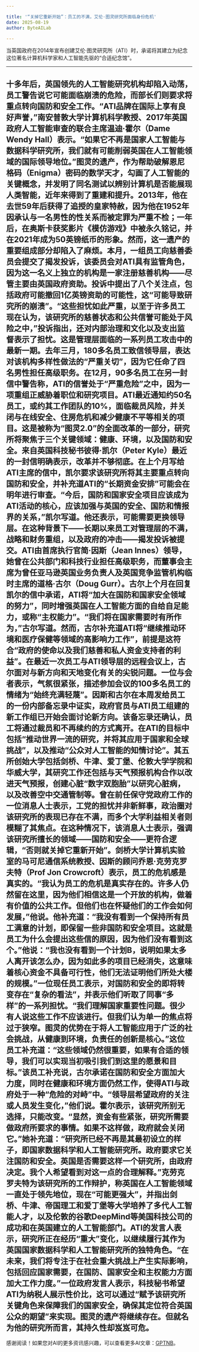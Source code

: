 ```yaml
---

title: '“关掉它重新开始”：员工的不满，艾伦·图灵研究所面临身份危机'
date: 2025-08-19
author: ByteAILab

---
```


当英国政府在2014年宣布创建艾伦·图灵研究所（ATI）时，承诺将其建立为纪念这位著名计算机科学家和人工智能先驱的“合适纪念馆”。

---
十多年后，英国领先的人工智能研究机构却陷入动荡，员工警告说它可能面临崩溃的危险，而部长们则要求将重点转向国防和安全工作。“ATI品牌在国际上享有良好声誉，”南安普敦大学计算机科学教授、2017年英国政府人工智能审查的联合主席温迪·霍尔（Dame Wendy Hall）表示。“如果它不再是国家人工智能与数据科学研究所，我们就有可能削弱英国在人工智能领域的国际领导地位。”图灵的遗产，作为帮助破解恩尼格码（Enigma）密码的数学天才，勾画了人工智能的关键概念，并发明了同名测试以辨别计算机是否能展现人类智能，近年来得到了重建和提升。2013年，他在去世59年后获得了追授的皇家特赦，因为他在1952年因承认与一名男性的性关系而被定罪为严重不检；一年后，在奥斯卡获奖影片《模仿游戏》中被永久铭记，并在2021年成为50英镑纸币的形象。然而，这一遗产的重要组成部分却陷入了麻烦。本月，一组员工向慈善委员会提交了揭发投诉，该委员会对ATI具有监管角色，因为这一名义上独立的机构是一家注册慈善机构——尽管主要由英国政府资助。投诉中提出了八个关注点，包括政府可能撤回1亿英镑资助的可能性，这“可能导致研究所的崩溃”。“这些担忧如此严重，以至于许多员工现在认为，该研究所的慈善状态和公共信誉可能处于风险之中，”投诉指出，还对内部治理和文化以及支出监督表示了担忧。这是管理层面临的一系列员工攻击中的最新一期。去年三月，180多名员工致信领导层，表达对该机构多样性做法的“严重关切”，因为它任命了四名男性担任高级职务。在12月，90多名员工在另一封信中警告称，ATI的信誉处于“严重危险”之中，因为一项重组正威胁着职位和研究项目。ATI最近通知约50名员工，或约其工作团队的10%，面临裁员风险，并关闭与在线安全、住房危机和减少健康不平等相关的项目。这是被称为“图灵2.0”的全面改革的一部分，研究所将聚焦于三个关键领域：健康、环境，以及国防和安全。来自英国科技秘书彼得·凯尔（Peter Kyle）最近的一封信明确表示，改革并不够彻底。在上个月写给ATI主席的信中，凯尔要求该研究所将其主要重点转向国防和安全，并补充道ATI的“长期资金安排”可能会在明年进行审查。“今后，国防和国家安全项目应该成为ATI活动的核心，应该加强与英国的安全、国防和情报界的关系，”凯尔写道。他还表示，可能需要更换领导层。在这种背景下——长期以来员工对管理层的不满，战略和财务重组，以及政府的冲击——揭发投诉被提交。ATI由首席执行官简·因斯（Jean Innes）领导，她曾在公共部门和科技行业担任高级职务，而董事会主席为曾任亚马逊英国业务负责人及英国竞争监管机构临时主席的道格·古尔（Doug Gurr）。古尔上个月在回复凯尔的信中承诺，ATI将“加大在国防和国家安全领域的努力”，同时增强英国在人工智能方面的自给自足能力，或称“主权能力”。“我们将在国家需要时有所作为，”古尔写道。然而，古尔补充道ATI将“继续推动环境和医疗保健等领域的高影响力工作”，前提是这符合“政府的使命以及我们慈善和私人资金支持者的利益”。在最近一次员工与ATI领导层的远程会议上，古尔面对与新方向和天地变化有关的尖锐问题。一位与会者表示，气氛很紧张，描述参加会议的100多名员工的情绪为“始终充满轻蔑”。因斯和古尔在本周发给员工的一份内部备忘录中证实，政府官员与ATI员工组建的新工作组已开始会面讨论新方向。该备忘录还确认，员工将通过裁员和不再续约的方式离开。在ATI的目标中包括“推动世界一流的研究，并将其应用于国家和全球挑战”，以及推动“公众对人工智能的知情讨论”。其五所创始大学包括剑桥、牛津、爱丁堡、伦敦大学学院和华威大学，其研究工作还包括与天气预报机构合作以改进天气预报，创建心脏“数字双胞胎”以研究心脏病，以及改善空中交通管制等。曾在前任保守党政府工作的一位消息人士表示，工党的担忧并非新鲜事，政治圈对该研究所的表现已存在不满，而多个大学利益相关者则模糊了其焦点。在这种情况下，该消息人士表示，强调该研究所擅长的领域——国防和安全——更符合逻辑，“否则就关掉它重新开始”。剑桥大学计算机实验室的马可尼通信系统教授、因斯的顾问乔恩·克劳克罗夫特（Prof Jon Crowcroft）表示，员工的危机感是真实的。“我认为员工的危机是真实存在的。许多人仍然留在这里，因为他们相信这是一个开放的机构，做着有价值的公共工作。但他们也在怀疑他们的工作会如何发展，”他说。他补充道：“我没有看到一个保持所有员工满意的计划，即保留一些非国防和安全项目。这就是员工为什么会提出这些信的原因，因为他们没有看到这个。”他说：“我也没有看到一个计划B，说明如果太多人离开该怎么办，因为如此多的项目已经消失，这意味着核心资金不具备可行性，他们无法证明他们所处大楼的规模。”一位现任员工表示，对国防和安全的即将转变存在“复杂的看法”，并表示他们听取了同事“多样”的一系列担忧。“我们理解国家重要性问题。很少有人说这些工作不应该进行。但我们认为单一的焦点将过于狭窄。图灵的优势在于将人工智能应用于广泛的社会挑战，从健康到环境，负责任的创新是核心。”这位员工补充道：“这些领域仍然很重要，如果有合适的领导，我们可以实现当初吸引我们到这里的愿景和目标。”该员工补充说，古尔承诺在国防和安全方面加大力度，同时在健康和环境方面仍然工作，使得ATI与政府处于一种“危险的对峙”中。“领导层希望政府的关注或人员发生变化，”他们说。霍尔表示，该研究所别无选择，只能改变。“显然，资金有些紧张，研究所需要做政府所要求的事情。如果不这样做，政府就会关闭它。”她补充道：“研究所已经不再是其最初设立的样子，即国家数据科学和人工智能研究所。政府要求它关注国防和安全。英国是否需要这样一个研究所，由政府决定。我个人希望看到对这一点的合理解释。”克劳克罗夫特为该研究所的工作辩护，称英国在人工智能领域一直处于领先地位，现在“可能更强大”，并指出剑桥、牛津、帝国理工和爱丁堡等大学培养了多代人工智能人才，以及伦敦的谷歌DeepMind等美国科技公司的成功和在英国建立的人工智能部门。ATI的发言人表示，研究所正在经历“重大”变化，以继续履行其作为英国国家数据科学和人工智能研究所的独特角色。“在未来，我们将专注于在社会重大挑战上产生实际影响，包括回应国家需要，在国防、国家安全和主权能力方面加大工作力度。”一位政府发言人表示，科技秘书希望ATI为纳税人展示性价比，这可以通过“赋予该研究所关键角色来保障我们的国家安全，确保其定位符合英国公众的期望”来实现。图灵的遗产将继续存在。但就名为他的研究所而言，其持久性却岌岌可危。
---
感谢阅读！如果您对AI的更多资讯感兴趣，可以查看更多AI文章：[GPTNB](https://gptnb.com)。